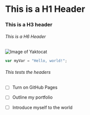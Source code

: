 # This is a H1 Header
### This is a H3 header
###### This is a H6 Header


![Image of Yaktocat](https://octodex.github.com/images/yaktocat.png)

``` javascript
var myVar = "Hello, world!";
```

###### This tests the headers

- [ ] Turn on GitHub Pages
- [ ] Outline my portfolio
- [ ] Introduce myself to the world

